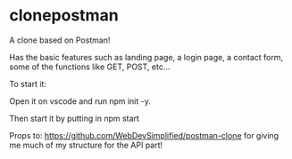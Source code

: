 # clonepostman

A clone based on Postman!

Has the basic features such as landing page, a login page, a contact form, some of the functions like GET, POST, etc... 

To start it: 

Open it on vscode and run npm init -y.

Then start it by putting in npm start

Props to: https://github.com/WebDevSimplified/postman-clone for giving me much of my structure for the API part!

